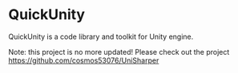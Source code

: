 # **QuickUnity**

QuickUnity is a code library and toolkit for Unity engine. 

Note: this project is no more updated! Please check out the project https://github.com/cosmos53076/UniSharper
